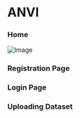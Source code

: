 # ANVI
### Home
![Image](https://github.com/user-attachments/assets/12514ada-a1b0-4233-8c93-64f9fba5cb62)
### Registration Page

### Login Page

### Uploading Dataset

